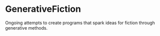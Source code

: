 # GenerativeFiction
Ongoing attempts to create programs that spark ideas for fiction through generative methods. 
